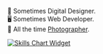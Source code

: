 🎨 Sometimes Digital Designer.\
🖥️ Sometimes Web Developer.\
📸 All the time [Photographer](https://www.instagram.com/rod.sot/).

[![Skills Chart Widget](https://cr-skills-chart-widget.azurewebsites.net/api/api?username=rodsotdia&show-other-skills=true&skills=JavaScript,HTML,CSS,PHP,SCSS,JSON,Vue)](https://profile.codersrank.io/user/rodsotdia)
